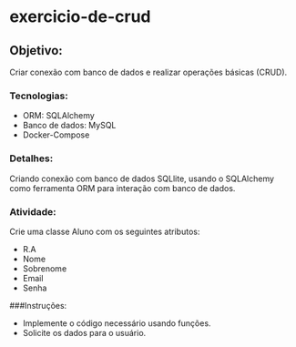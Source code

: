 # exercicio-de-crud

## Objetivo: 
Criar conexão com banco de dados e realizar operações básicas (CRUD).

### Tecnologias:
- ORM: SQLAlchemy
- Banco de dados: MySQL
- Docker-Compose

### Detalhes: 
Criando conexão com banco de dados SQLlite, usando o SQLAlchemy como ferramenta ORM para interação com banco de dados.

### Atividade:
Crie uma classe Aluno com os seguintes atributos:
- R.A
- Nome
- Sobrenome
- Email
- Senha

###Instruções:
- Implemente o código necessário usando funções.
- Solicite os dados para o usuário.

